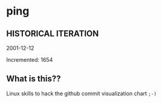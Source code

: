 # ping

## HISTORICAL ITERATION
2001-12-12

Incremented: 1654

## What is this?? 
Linux skills to hack the github commit visualization chart `;-)`
